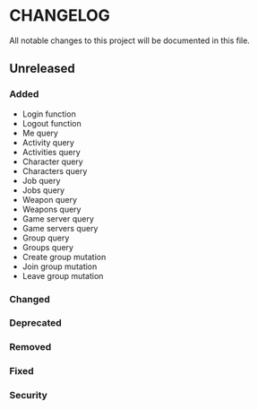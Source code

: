# CHANGELOG

All notable changes to this project will be documented in this file.

<!--
Copy/paste this template below whenever you're doing a new release
Please respect Release version and date format: X.Y.Z - YYYY-MM-DD
ex: ## 1.5.4 - 2021-02-15

## Unreleased

### Added

### Changed

### Deprecated

### Removed

### Fixed

### Security
-->

## Unreleased

### Added

- Login function
- Logout function
- Me query
- Activity query
- Activities query
- Character query
- Characters query
- Job query
- Jobs query
- Weapon query
- Weapons query
- Game server query
- Game servers query
- Group query
- Groups query
- Create group mutation
- Join group mutation
- Leave group mutation

### Changed

### Deprecated

### Removed

### Fixed

### Security